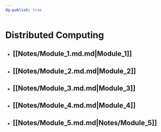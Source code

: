 ```yaml
---
dg-publish: true
---
```

# Distributed Computing

- ## [[Notes/Module_1.md.md|Module_1]]
- ## [[Notes/Module_2.md.md|Module_2]]
- ## [[Notes/Module_3.md.md|Module_3]]
- ## [[Notes/Module_4.md.md|Module_4]]
- ## [[Notes/Module_5.md.md|Notes/Module_5]]